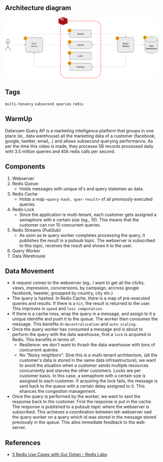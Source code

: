 ﻿## Architecture diagram
![](dataroam-architecture.png)
## Tags
`multi-tenancy` `subsecond queries` `redis`

## WarmUp
Dataroam Query AP is a marketing intelligence platform that groups in one place (ie., data warehouse) all the marketing data of a customer (facebook, google, twetter, email,..) and allows subsecond querying performance. As per the time this video is made, they processe 5B records processed daily wiht 3.5 million queries and 40k redis calls per second. 

## Components
1. Webserver
2. Redis Queue:	
	- Holds messages with unique id's and query statemen as data.
3. Redis Cache
	- Holds a map `<query-hash, quer-result>` of all previously executed queries.
4. Redis Lock
	- Since the application is multi-tenant, each customer gets assigned a semaphore with e certain size (eg., 10). This means that the customer can run 10 concurrent queries.
5. Redis Streams (PubSub)
	- As soon as te query worker completes processing the query, it publishes the result in a pubsub topic. The webserver is subscribed to this topic, receives the result and shows it to the user.
6. Query Worker	
7. Data Warehouse

## Data Movement
- A request comes to the webserver (eg., I want to get all the clicks, views, impression, convnersions, by campaign, accross google facebook, tweeter, groupped by country, city etc.)
- The query is hashed. In Redis Cache, there is a map of pre-executed queries and results. If there is a `hit`, the result is returned to the user. This improves in `speed` and `less computation`.
- If there is a cache miss, wrap the query in a message, and assign to it a unique identifie and push it to the queue. The worker then consumes the message. This benefits in `decentralisation` and `auto-scaling`.
- Once the query worker has consumed a message and is about to perform the query with the data warehouse, first a `lock` is acquired in Redis. This benefits in terms of:
	- Resilience: we don't want to thrash the data warehouse with tons of concurrent queries.
	- No "Noisy neighbors": Sine this is a multi-tenant architecture, (all the customer's data is stored in the same data infrsastructure), we want to avoid the situation when a customer sends multiple resources concurrently and starves the other customers. Locks are per customer basis. In this case, a semaphore with a certain size is assigned to each customer. If acquiring the lock fails, the message is sent back to the queue with a certain delay assigned to it. This ehances the congestion management.
- Once the query is performed by the worker, we want to sent the response back to the customer. First the response is put in the cache. The response is published to a pubsub topic where the webserver is subscribed. This achieves a coordination between teh webserver nad the query worker on a query which id was stored in the message stored previously in the queue. This allos immediate feedback to the web server.

## References
- [5 Redis Use Cases with Gur Dotan - Redis Labs](https://www.youtube.com/watch?v=znjGckK8abw&ab_channel=Redis)
